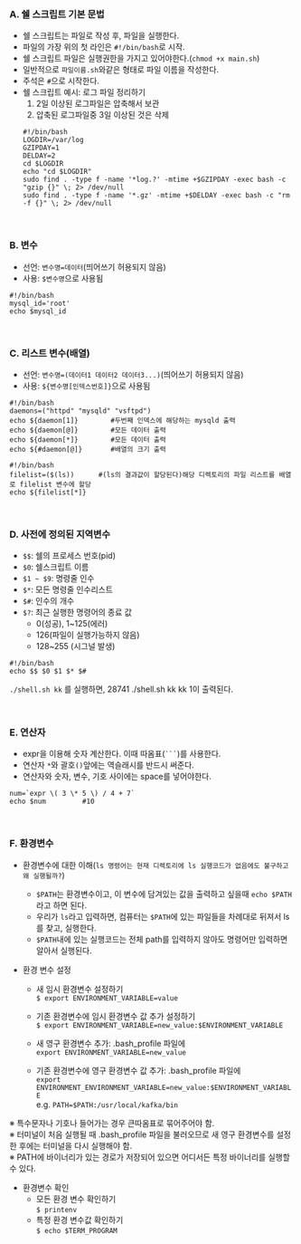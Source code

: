 ### A. 쉘 스크립트 기본 문법
* 쉘 스크립트는 파일로 작성 후, 파일을 실행한다. 
* 파일의 가장 위의 첫 라인은 `#!/bin/bash`로 시작.
* 쉘 스크립트 파일은 실행권한을 가지고 있어야한다.(`chmod +x main.sh`)
* 일반적으로 `파일이름.sh`와같은 형태로 파일 이름을 작성한다.
* 주석은 `#`으로 시작한다. 
* 쉘 스크립트 예시: 로그 파일 정리하기
  1. 2일 이상된 로그파일은 압축해서 보관
  2. 압축된 로그파일중 3일 이상된 것은 삭제
  ```
  #!/bin/bash
  LOGDIR=/var/log
  GZIPDAY=1
  DELDAY=2
  cd $LOGDIR
  echo "cd $LOGDIR"
  sudo find . -type f -name '*log.?' -mtime +$GZIPDAY -exec bash -c "gzip {}" \; 2> /dev/null
  sudo find . -type f -name '*.gz' -mtime +$DELDAY -exec bash -c "rm -f {}" \; 2> /dev/null
  ```


<br>

### B. 변수
* 선언: `변수명=데이터`(띄어쓰기 허용되지 않음)
* 사용: `$변수명`으로 사용됨
```
#!/bin/bash
mysql_id='root'
echo $mysql_id
```

<br>


### C. 리스트 변수(배열)
* 선언: `변수명=(데이터1 데이터2 데이터3...)`(띄어쓰기 허용되지 않음)
* 사용: `${변수명[인덱스번호]}`으로 사용됨
```
#!/bin/bash
daemons=("httpd" "mysqld" "vsftpd")
echo ${daemon[1]}        #두번째 인덱스에 해당하는 mysqld 출력
echo ${daemon[@]}        #모든 데이터 출력
echo ${daemon[*]}        #모든 데이터 출력
echo ${#daemon[@]}       #배열의 크기 출력
```
```
#!/bin/bash
filelist=($(ls))      #(ls의 결과값이 할당된다)해당 디렉토리의 파일 리스트를 배열로 filelist 변수에 할당
echo ${filelist[*]} 
```

<br>


### D. 사전에 정의된 지역변수
* `$$`: 쉘의 프로세스 번호(pid)
* `$0`: 쉘스크립트 이름
* `$1 ~ $9`: 명령줄 인수
* `$*`: 모든 명령줄 인수리스트
* `$#`: 인수의 개수
* `$?`: 최근 실행한 명령어의 종료 값
  * 0(성공), 1~125(에러)
  * 126(파일이 실행가능하지 않음)
  * 128~255 (시그널 발생)

```
#!/bin/bash
echo $$ $0 $1 $* $#
```
`./shell.sh kk` 를 실행하면, 28741 ./shell.sh kk kk 1이 출력된다.

<br>


### E. 연산자
* expr을 이용해 숫자 계산한다. 이때 따옴표(` ``` `)를 사용한다.
* 연산자 `*`와 괄호`()`앞에는 역슬래시를 반드시 써준다.
* 연산자와 숫자, 변수, 기호 사이에는 space를 넣어야한다.

```
num=`expr \( 3 \* 5 \) / 4 + 7`
echo $num         #10
```

<br>

### F. 환경변수

* 환경변수에 대한 이해(`ls 명령어는 현재 디렉토리에 ls 실행코드가 없음에도 불구하고 왜 실행될까?`)
  * `$PATH`는 환경변수이고, 이 변수에 담겨있는 값을 출력하고 싶을때 `echo $PATH`라고 하면 된다. 
  * 우리가 `ls`라고 입력하면, 컴퓨터는 `$PATH`에 있는 파일들을 차례대로 뒤져서 ls를 찾고, 실행한다. 
  * `$PATH`내에 있는 실행코드는 전체 path를 입력하지 않아도 명령어만 입력하면 알아서 실행된다. 


* 환경 변수 설정
  - 새 임시 환경변수 설정하기 <br>
  `$ export ENVIRONMENT_VARIABLE=value`
  - 기존 환경변수에 임시 환경변수 값 추가 설정하기<br> 
  `$ export ENVIRONMENT_VARIABLE=new_value:$ENVIRONMENT_VARIABLE`

  - 새 영구 환경변수 추가: .bash_profile 파일에<br>
  `export ENVIRONMENT_VARIABLE=new_value`
  - 기존 환경변수에 영구 환경변수 값 추가: .bash_profile 파일에<br>
  `export ENVIRONMENT_ENVIRONMENT_VARIABLE=new_value:$ENVIRONMENT_VARIABLE`<br>
  e.g. `PATH=$PATH:/usr/local/kafka/bin`
 
※ 특수문자나 기호나 들어가는 경우 큰따옴표로 묶어주어야 함. <br>
※ 터미널이 처음 실행될 때 .bash_profile 파일을 불러오므로 새 영구 환경변수를 설정한 후에는 터미널을 다시 실행해야 함. <br>
※ PATH에 바이너리가 있는 경로가 저장되어 있으면 어디서든 특정 바이너리를 실행할 수 있다. 

* 환경변수 확인
  - 모든 환경 변수 확인하기<br>
  `$ printenv`
  - 특정 환경 변수값 확인하기 <br>
  `$ echo $TERM_PROGRAM`
